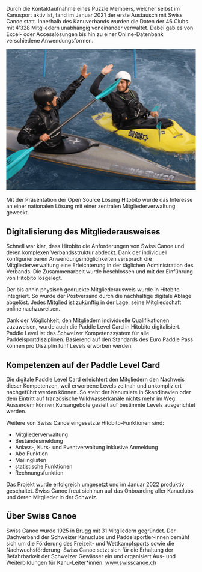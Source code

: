 Durch die Kontaktaufnahme eines Puzzle Members, welcher selbst im Kanusport aktiv ist, fand im Januar 2021 der erste Austausch mit Swiss Canoe statt. Innerhalb des Kanuverbands wurden die Daten der 46 Clubs mit 4’328 Mitgliedern unabhängig voneinander verwaltet. Dabei gab es von Excel- oder Accesslösungen bis hin zu einer Online-Datenbank verschiedene Anwendungsformen. 

![](/uploads/HitobitoKanu.png)

Mit der Präsentation der Open Source Lösung Hitobito wurde das Interesse an einer nationalen Lösung mit einer zentralen Mitgliederverwaltung geweckt.

## Digitalisierung des Mitgliederausweises 
Schnell war klar, dass Hitobito die Anforderungen von Swiss Canoe und deren komplexen Verbandsstruktur abdeckt. Dank der individuell konfigurierbaren Anwendungsmöglichkeiten versprach die Mitgliederverwaltung eine Erleichterung in der täglichen Administration des Verbands. Die Zusammenarbeit wurde beschlossen und mit der Einführung von Hitobito losgelegt.

Der bis anhin physisch gedruckte Mitgliederausweis wurde in Hitobito integriert. So wurde der Postversand durch die nachhaltige digitale Ablage abgelöst. Jedes Mitglied ist zukünftig in der Lage, seine Mitgliedschaft online nachzuweisen.

Dank der Möglichkeit, den Mitgliedern individuelle Qualifikationen zuzuweisen, wurde auch die Paddle Level Card in Hitobito digitalisiert. Paddle Level ist das Schweizer Kompetenzsystem für alle Paddelsportdisziplinen. Basierend auf den Standards des Euro Paddle Pass können pro Disziplin fünf Levels erworben werden.

## Kompetenzen auf der Paddle Level Card
Die digitale Paddle Level Card erleichtert den Mitgliedern den Nachweis dieser Kompetenzen, weil erworbene Levels zeitnah und unkompliziert nachgeführt werden können. So steht der Kanumiete in Skandinavien oder dem Eintritt auf französische Wildwasserkanäle nichts mehr im Weg. Ausserdem können Kursangebote gezielt auf bestimmte Levels ausgerichtet werden.

Weitere von Swiss Canoe eingesetzte Hitobito-Funktionen sind:
- Mitgliederverwaltung
- Bestandesmeldung
- Anlass-, Kurs- und Eventverwaltung inklusive Anmeldung
- Abo Funktion
- Mailinglisten
- statistische Funktionen
- Rechnungsfunktion

Das Projekt wurde erfolgreich umgesetzt und im Januar 2022 produktiv geschaltet. Swiss Canoe freut sich nun auf das Onboarding aller Kanuclubs und deren Mitglieder in der Schweiz.

## Über Swiss Canoe
Swiss Canoe wurde 1925 in Brugg mit 31 Mitgliedern gegründet. Der Dachverband der Schweizer Kanuclubs und Paddelsportler-innen bemüht sich um die Förderung des Freizeit- und Wettkampfsports sowie die Nachwuchsförderung. Swiss Canoe setzt sich für die Erhaltung der Befahrbarkeit der Schweizer Gewässer ein und organisiert Aus- und Weiterbildungen für Kanu-Leiter*innen.
www.swisscanoe.ch
